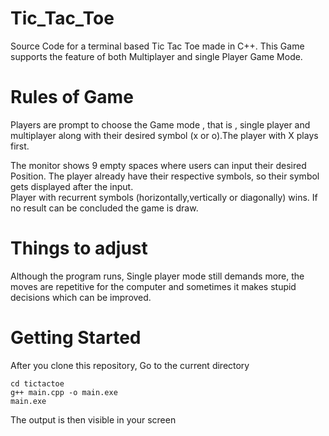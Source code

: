 # Tic_Tac_Toe
Source Code for a terminal based Tic Tac Toe made in C++. This Game supports the feature of both Multiplayer and single Player Game Mode.

# Rules of Game
Players are prompt to choose the Game mode , that is , single player and multiplayer along with their desired symbol (x or o).The player with X plays first.

The monitor shows 9 empty spaces where users can input their desired Position. The player already have their respective symbols, so their symbol gets displayed after the input.\
Player with recurrent symbols (horizontally,vertically or diagonally) wins.
If no result can be concluded the game is draw.

# Things to adjust

Although the program runs, Single player mode still demands more, the moves are repetitive for the computer and sometimes it makes stupid decisions which can be improved.

# Getting Started

After you clone this repository,
Go to the current directory

```
cd tictactoe  
g++ main.cpp -o main.exe  
main.exe
```

The output is then visible in your screen
